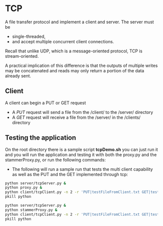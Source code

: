 # TCP
A file transfer protocol and implement a client and server.  The server must be 
* single-threaded, 
* and accept multiple concurrent client connections.   

Recall that unlike UDP, which is a message-oriented protocol, TCP is stream-oriented.  

A practical implication of this difference is that the outputs of multiple writes may be concatenated and reads may only return a portion of the data already sent. 

## Client
A client can begin a PUT or GET request
* A *PUT* request will send a file from the /client/ to the /server/ directory
* A *GET* request will receive a file from the /server/ in the /clients/ directory

## Testing the application
On the root directory there is a sample script **tcpDemo.sh** you can just run it and you will run the application and testing it with both the proxy.py and the stammerProxy.py, or run the following commands:

* The following will run a sample run that tests the multi client capability as well as the PUT and the GET implemented through tcp: 

```sh
python server/tcpServer.py &
python proxy.py &
python client/tcpClient.py -n 2 -r 'PUT|testFileFromClient.txt GET|testFileFromServer.txt'
pkill python

python server/tcpServer.py &
python stammerProxy.py &
python client/tcpClient.py -n 2 -r 'PUT|testFileFromClient.txt GET|testFileFromServer.txt'
pkill python
```
